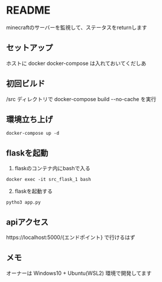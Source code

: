 # README

minecraftのサーバーを監視して、ステータスをreturnします

## セットアップ

ホストに
docker
docker-compose
は入れておいてくだしあ

## 初回ビルド

/src ディレクトリで
docker-compose build --no-cache
を実行

## 環境立ち上げ

```shell
docker-compose up -d
```

## flaskを起動

1. flaskのコンテナ内にbashで入る

```shell
docker exec -it src_flask_1 bash
```

2. flaskを起動する

```shell
pytho3 app.py
```

## apiアクセス

https://localhost:5000/{エンドポイント}
で行けるはず

## メモ

オーナーは
Windows10 + Ubuntu(WSL2)
環境で開発してます
